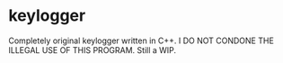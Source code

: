 # keylogger
Completely original keylogger written in C++. I DO NOT CONDONE THE ILLEGAL USE OF THIS PROGRAM. Still a WIP.
